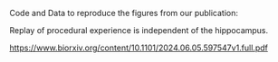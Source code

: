 Code and Data to reproduce the figures from our publication: 

Replay of procedural experience is independent of the hippocampus.

https://www.biorxiv.org/content/10.1101/2024.06.05.597547v1.full.pdf

